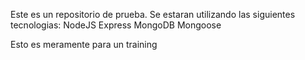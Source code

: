 Este es un repositorio de prueba.
Se estaran utilizando las siguientes tecnologias:
	NodeJS
	Express
	MongoDB
	Mongoose

Esto es meramente para un training
